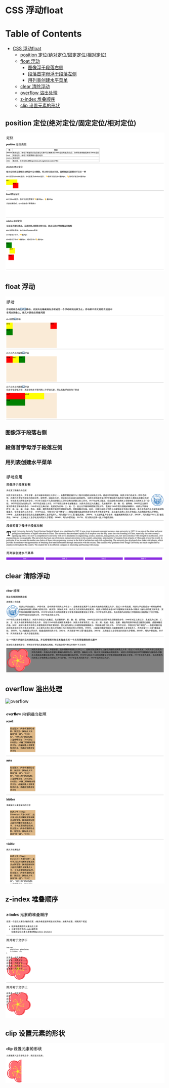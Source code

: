 # CSS 浮动float

Table of Contents
=================

   * [CSS 浮动float](#css-浮动float)
      * [position 定位(绝对定位/固定定位/相对定位)](#position-定位绝对定位固定定位相对定位)
      * [float 浮动](#float-浮动)
         * [图像浮于段落右侧](#图像浮于段落右侧)
         * [段落首字母浮于段落左侧](#段落首字母浮于段落左侧)
         * [用列表创建水平菜单](#用列表创建水平菜单)
      * [clear 清除浮动](#clear-清除浮动)
      * [overflow 溢出处理](#overflow-溢出处理)
      * [z-index 堆叠顺序](#z-index-堆叠顺序)
      * [clip 设置元素的形状](#clip-设置元素的形状)
      
      

## position 定位(绝对定位/固定定位/相对定位)

![position](ScreenShots/position.png)

## float 浮动

![float](ScreenShots/float.png)

### 图像浮于段落右侧

### 段落首字母浮于段落左侧

### 用列表创建水平菜单

![float_application](ScreenShots/float_application.png)

## clear 清除浮动

![clear](ScreenShots/clear.png)

## overflow 溢出处理

![overflow](ScreenShots/overflow.gif)

![overflow](ScreenShots/overflow.png)

## z-index 堆叠顺序

![z-index](ScreenShots/z-index.png)

## clip 设置元素的形状

![clip](ScreenShots/clip.png)